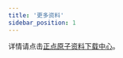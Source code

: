 ```yaml
---
title: '更多资料'
sidebar_position: 1
---
```



详情请点击[正点原子资料下载中心](http://www.openedv.com/docs/boards/arm-linux/zdyz-STM32MP135.html)。

